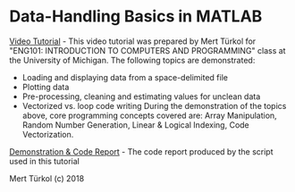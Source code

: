 # Data-Handling Basics in MATLAB

[Video Tutorial](https://www.youtube.com/watch?v=llQUDrlVVE8) - This video tutorial was prepared by Mert Türkol for "ENG101: INTRODUCTION TO COMPUTERS AND PROGRAMMING" class at the University of Michigan. The following topics are demonstrated:
   - Loading and displaying data from a space-delimited file
   - Plotting data
   - Pre-processing, cleaning and estimating values for unclean data
   - Vectorized vs. loop code writing
 During the demonstration of the topics above, core programming concepts covered are: Array  Manipulation, Random Number Generation, Linear & Logical Indexing, Code Vectorization. 

[Demonstration & Code Report](/demoENG101.pdf) - The code report produced by the script used in this tutorial

Mert Türkol (c) 2018